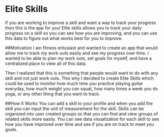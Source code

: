 # Elite Skills
If you are working to improve a skill and want a way to track your progress then this is the app for you! Elite skills allows you to track your daily progress on a skill so you can see how you are improving, and you can use this data to figure out what works best for you to improve.

##Motivation
I am fitness entusiast and wanted to create an app that would allow me to track my work outs easily and see my progress over time. I wanted to be able to plan my work outs, set goals for myself, and have a centralized place to view all of this data. 

Then I realized that this is something that people would want to do with any skill and not just work outs. This why I decided to create Elite Skills which could be used to monitor how much time you practice playing guitar everyday, how much weight you can squat, how many times a week you do yoga, or any other thing that you want to track.

##How It Works
You can add a skill to your profile and when you add the skill you can input the unit of measurement for the skill. Skills can be organized into user created groups so that you can find and view groups of related skills more easily. You can see data visualization for each skill to see how you have improved over time and see if you are on track to meet you goals.